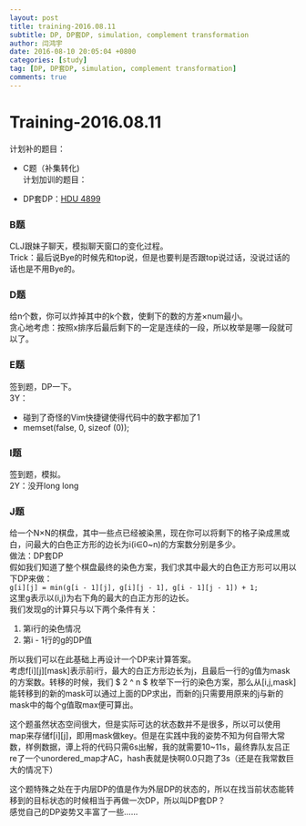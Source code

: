 ```yaml
---
layout: post
title: training-2016.08.11
subtitle: DP, DP套DP, simulation, complement transformation
author: 闫鸿宇
date: 2016-08-10 20:05:04 +0800
categories: [study]
tag: [DP, DP套DP, simulation, complement transformation]
comments: true
---
```

# Training-2016.08.11

计划补的题目：  

  -  C题（补集转化)  
计划加训的题目：  

  -  DP套DP：[HDU 4899](http://acm.hdu.edu.cn/showproblem.php?pid=4899)

### B题
  CLJ跟妹子聊天，模拟聊天窗口的变化过程。  
  Trick：最后说Bye的时候先和top说，但是也要判是否跟top说过话，没说过话的话也是不用Bye的。

### D题
  给n个数，你可以炸掉其中的k个数，使剩下的数的方差×num最小。  
  贪心地考虑：按照x排序后最后剩下的一定是连续的一段，所以枚举是哪一段就可以了。

### E题
  签到题，DP一下。  
  3Y：  

  -  碰到了奇怪的Vim快捷键使得代码中的数字都加了1  
  -  memset(false, 0, sizeof (0));

### I题
  签到题，模拟。  
  2Y：没开long long  

### J题
  给一个N×N的棋盘，其中一些点已经被染黑，现在你可以将剩下的格子染成黑或白，问最大的白色正方形的边长为i(i∈0~n)的方案数分别是多少。  
  做法：DP套DP  
  假如我们知道了整个棋盘最终的染色方案，我们求其中最大的白色正方形可以用以下DP来做：  
    `g[i][j] = min(g[i - 1][j], g[i][j - 1], g[i - 1][j - 1]) + 1;`  
  这里g表示以(i,j)为右下角的最大的白正方形的边长。  
  我们发现g的计算只与以下两个条件有关：  
  1. 第i行的染色情况  
  2. 第i - 1行的g的DP值  

所以我们可以在此基础上再设计一个DP来计算答案。  
考虑f[i][j][mask]表示前i行，最大的白正方形边长为j，且最后一行的g值为mask的方案数。转移的时候，我们 $ 2 ^ n $ 枚举下一行的染色方案，那么从[i,j,mask]能转移到的新的mask可以通过上面的DP求出，而新的j只需要用原来的j与新的mask中的每个g值取max便可算出。

这个题虽然状态空间很大，但是实际可达的状态数并不是很多，所以可以使用map来存储f[i][j]，即用mask做key。但是在实践中我的姿势不知为何自带大常数，样例数据，谭上将的代码只需6s出解，我的就需要10~11s，最终靠队友吕正re了一个unordered_map才AC，hash表就是快啊0.0只跑了3s（还是在我常数巨大的情况下）

这个题特殊之处在于内层DP的值是作为外层DP的状态的，所以在找当前状态能转移到的目标状态的时候相当于再做一次DP，所以叫DP套DP？  
感觉自己的DP姿势又丰富了一些……

